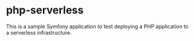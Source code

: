# php-serverless

This is a sample Symfony application to test deploying a PHP application to a serverless infrastructure.
